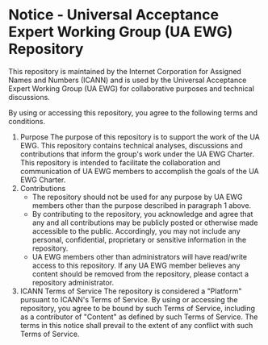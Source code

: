 # Notice - Universal Acceptance Expert Working Group (UA EWG) Repository 

This repository is maintained by the Internet Corporation for Assigned Names and Numbers (ICANN) and is used by the Universal Acceptance Expert Working Group (UA EWG) for  collaborative purposes and technical discussions.

By using or accessing this repository, you agree to the following terms and conditions. 

1. Purpose
The purpose of this repository is to support the work of the UA EWG. This repository contains technical analyses, discussions and contributions that inform the group's work under the UA EWG Charter.  This repository is intended to facilitate the collaboration and communication of UA EWG members to accomplish the goals of the UA EWG  Charter.
2. Contributions 
   -	The repository should not be used for any purpose by UA EWG members other than the purpose described in paragraph 1 above. 
   -	By contributing to the repository, you acknowledge and agree that any and all contributions may be publicly posted or otherwise made accessible to the public.  Accordingly, you may not include any personal, confidential, proprietary or sensitive information in the repository. 
   -	UA EWG members other than administrators will have read/write access to this repository.  If any UA EWG member believes any content should be removed from the repository, please contact a repository administrator.
3. ICANN Terms of Service
The repository is considered a "Platform" pursuant to ICANN's Terms of Service.  By using or accessing the repository, you agree to be bound by such Terms of Service, including as a contributor of "Content" as defined by such Terms of Service. The terms in this notice shall prevail to the extent of any conflict with such Terms of Service. 
